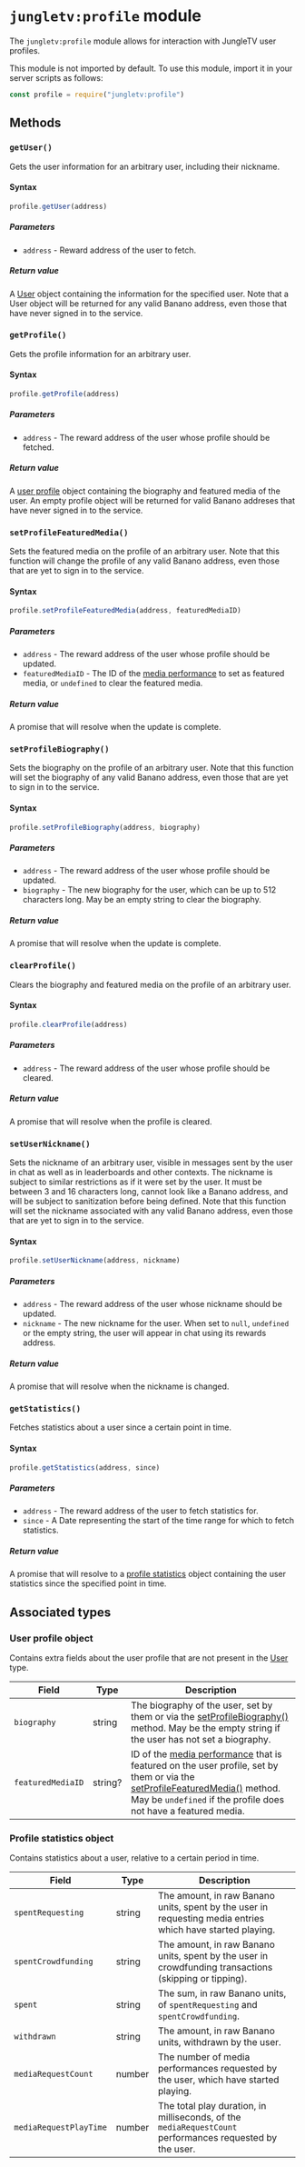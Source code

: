 # `jungletv:profile` module

The `jungletv:profile` module allows for interaction with JungleTV user profiles.

This module is not imported by default. To use this module, import it in your server scripts as follows:

```js
const profile = require("jungletv:profile")
```

## Methods

### `getUser()`

Gets the user information for an arbitrary user, including their nickname.

#### Syntax

```js
profile.getUser(address)
```

##### Parameters

- `address` - Reward address of the user to fetch.

##### Return value

A [User](./common_types.md#user-object) object containing the information for the specified user.
Note that a User object will be returned for any valid Banano address, even those that have never signed in to the service.

### `getProfile()`

Gets the profile information for an arbitrary user.

#### Syntax

```js
profile.getProfile(address)
```

##### Parameters

- `address` - The reward address of the user whose profile should be fetched.

##### Return value

A [user profile](#user-profile-object) object containing the biography and featured media of the user.
An empty profile object will be returned for valid Banano addreses that have never signed in to the service.

### `setProfileFeaturedMedia()`

Sets the featured media on the profile of an arbitrary user.
Note that this function will change the profile of any valid Banano address, even those that are yet to sign in to the service.

#### Syntax

```js
profile.setProfileFeaturedMedia(address, featuredMediaID)
```

##### Parameters

- `address` - The reward address of the user whose profile should be updated.
- `featuredMediaID` - The ID of the [media performance](./jungletv_queue.md#media-performance-object) to set as featured media, or `undefined` to clear the featured media.

##### Return value

A promise that will resolve when the update is complete.

### `setProfileBiography()`

Sets the biography on the profile of an arbitrary user.
Note that this function will set the biography of any valid Banano address, even those that are yet to sign in to the service.

#### Syntax

```js
profile.setProfileBiography(address, biography)
```

##### Parameters

- `address` - The reward address of the user whose profile should be updated.
- `biography` - The new biography for the user, which can be up to 512 characters long. May be an empty string to clear the biography.

##### Return value

A promise that will resolve when the update is complete.

### `clearProfile()`

Clears the biography and featured media on the profile of an arbitrary user.

#### Syntax

```js
profile.clearProfile(address)
```

##### Parameters

- `address` - The reward address of the user whose profile should be cleared.

##### Return value

A promise that will resolve when the profile is cleared.

### `setUserNickname()`

Sets the nickname of an arbitrary user, visible in messages sent by the user in chat as well as in leaderboards and other contexts.
The nickname is subject to similar restrictions as if it were set by the user.
It must be between 3 and 16 characters long, cannot look like a Banano address, and will be subject to sanitization before being defined.
Note that this function will set the nickname associated with any valid Banano address, even those that are yet to sign in to the service.

#### Syntax

```js
profile.setUserNickname(address, nickname)
```

##### Parameters

- `address` - The reward address of the user whose nickname should be updated.
- `nickname` - The new nickname for the user. When set to `null`, `undefined` or the empty string, the user will appear in chat using its rewards address.

##### Return value

A promise that will resolve when the nickname is changed.

### `getStatistics()`

Fetches statistics about a user since a certain point in time.

#### Syntax

```js
profile.getStatistics(address, since)
```

##### Parameters

- `address` - The reward address of the user to fetch statistics for.
- `since` - A Date representing the start of the time range for which to fetch statistics.

##### Return value

A promise that will resolve to a [profile statistics](#profile-statistics-object) object containing the user statistics since the specified point in time.

## Associated types

### User profile object

Contains extra fields about the user profile that are not present in the [User](./common_types.md#user-object) type.

| Field             | Type    | Description                                                                                                                                                                                                                                                              |
| ----------------- | ------- | ------------------------------------------------------------------------------------------------------------------------------------------------------------------------------------------------------------------------------------------------------------------------ |
| `biography`       | string  | The biography of the user, set by them or via the [setProfileBiography()](#setprofilebiography) method. May be the empty string if the user has not set a biography.                                                                                                     |
| `featuredMediaID` | string? | ID of the [media performance](./jungletv_queue.md#media-performance-object) that is featured on the user profile, set by them or via the [setProfileFeaturedMedia()](#setprofilefeaturedmedia) method. May be `undefined` if the profile does not have a featured media. |

### Profile statistics object

Contains statistics about a user, relative to a certain period in time.

| Field                  | Type   | Description                                                                                                |
| ---------------------- | ------ | ---------------------------------------------------------------------------------------------------------- |
| `spentRequesting`      | string | The amount, in raw Banano units, spent by the user in requesting media entries which have started playing. |
| `spentCrowdfunding`    | string | The amount, in raw Banano units, spent by the user in crowdfunding transactions (skipping or tipping).     |
| `spent`                | string | The sum, in raw Banano units, of `spentRequesting` and `spentCrowdfunding`.                                |
| `withdrawn`            | string | The amount, in raw Banano units, withdrawn by the user.                                                    |
| `mediaRequestCount`    | number | The number of media performances requested by the user, which have started playing.                        |
| `mediaRequestPlayTime` | number | The total play duration, in milliseconds, of the `mediaRequestCount` performances requested by the user.   |